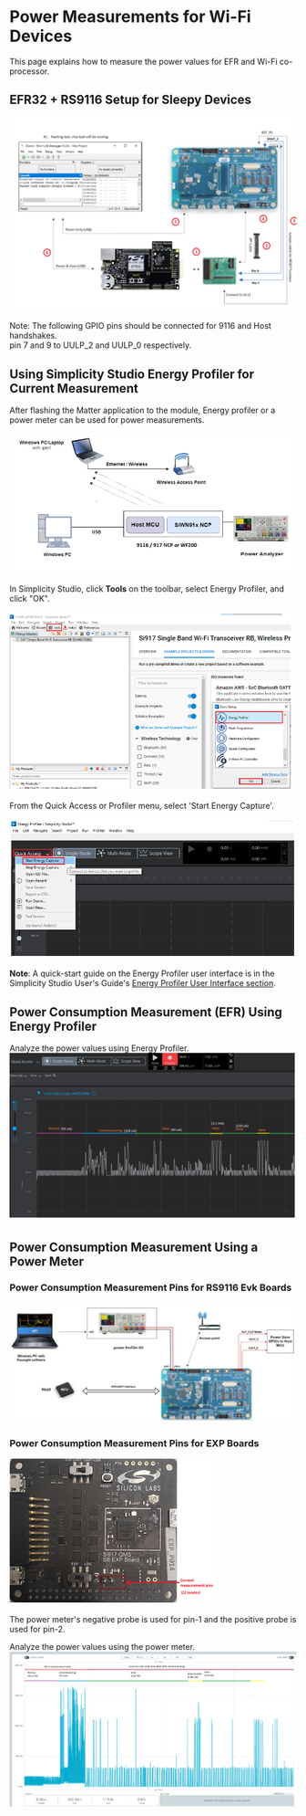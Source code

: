 # Power Measurements for Wi-Fi Devices

This page explains how to measure the power values for EFR and Wi-Fi co-processor.

## EFR32 + RS9116 Setup for Sleepy Devices

![Power measurement GPIO pin connection for 9116](./images/wifi-9116-gpio-connections.png)

Note: The following GPIO pins should be connected for 9116 and Host handshakes. \
pin 7 and 9 to UULP_2 and UULP_0 respectively.

## Using Simplicity Studio Energy Profiler for Current Measurement

After flashing the Matter application to the module, Energy profiler or a power meter can be used for power measurements.

![Power measurement connection overview](./images/wifi-powersave-overview.png)

In Simplicity Studio, click **Tools** on the toolbar, select Energy Profiler, and click "OK".

![Power measurement PowerProfiler](./images/wifi-powerprofiler.png)

From the Quick Access or Profiler menu, select 'Start Energy Capture'. 

![Power measurement using PowerProfiler](./images/wifi-powerprofiler-start.png)

**Note**: A quick-start guide on the Energy Profiler user interface is in the Simplicity Studio User's Guide's [Energy Profiler User Interface section](https://docs.silabs.com/simplicity-studio-5-users-guide/latest/ss-5-users-guide-tools-energy-profiler/energy-profiler-user-interface).

## Power Consumption Measurement (EFR) Using Energy Profiler

Analyze the power values using Energy Profiler.
![Power measurement for EFR using EnergyProfiler](./images/wifi-efr-power-energyprofiler.png)

## Power Consumption Measurement Using a Power Meter

### Power Consumption Measurement Pins for RS9116 Evk Boards
![Power measurement pins for NCP mode](./images/wifi-9116-powermeter-wifimodule.png)

### Power Consumption Measurement Pins for EXP Boards
![Power measurement pins for NCP mode](./images/siwx917-ncp-powermeasurement-pins.png)

The power meter's negative probe is used for pin-1 and the positive probe is used for pin-2.

Analyze the power values using the power meter.
![Power measurement for 9116/917 using power meter](./images/wifi-9116-powerprofiler.png)
